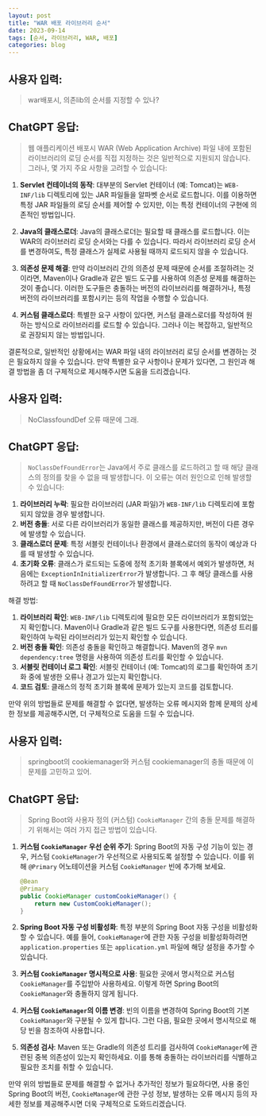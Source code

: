 ```yaml
---
layout: post
title: "WAR 배포 라이브러리 순서"
date: 2023-09-14
tags: [순서, 라이브러리, WAR, 배포]
categories: blog
---
```


## 사용자 입력:
> war배포시, 의존lib의 순서를 지정할 수 있나?

## ChatGPT 응답:
> 웹 애플리케이션 배포시 WAR (Web Application Archive) 파일 내에 포함된 라이브러리의 로딩 순서를 직접 지정하는 것은 일반적으로 지원되지 않습니다. 그러나, 몇 가지 주요 사항을 고려할 수 있습니다:

1. **Servlet 컨테이너의 동작**: 대부분의 Servlet 컨테이너 (예: Tomcat)는 `WEB-INF/lib` 디렉토리에 있는 JAR 파일들을 알파벳 순서로 로드합니다. 이를 이용하면 특정 JAR 파일들의 로딩 순서를 제어할 수 있지만, 이는 특정 컨테이너의 구현에 의존적인 방법입니다.

2. **Java의 클래스로더**: Java의 클래스로더는 필요할 때 클래스를 로드합니다. 이는 WAR의 라이브러리 로딩 순서와는 다를 수 있습니다. 따라서 라이브러리 로딩 순서를 변경하여도, 특정 클래스가 실제로 사용될 때까지 로드되지 않을 수 있습니다.

3. **의존성 문제 해결**: 만약 라이브러리 간의 의존성 문제 때문에 순서를 조절하려는 것이라면, Maven이나 Gradle과 같은 빌드 도구를 사용하여 의존성 문제를 해결하는 것이 좋습니다. 이러한 도구들은 충돌하는 버전의 라이브러리를 해결하거나, 특정 버전의 라이브러리를 포함시키는 등의 작업을 수행할 수 있습니다.

4. **커스텀 클래스로더**: 특별한 요구 사항이 있다면, 커스텀 클래스로더를 작성하여 원하는 방식으로 라이브러리를 로드할 수 있습니다. 그러나 이는 복잡하고, 일반적으로 권장되지 않는 방법입니다.

결론적으로, 일반적인 상황에서는 WAR 파일 내의 라이브러리 로딩 순서를 변경하는 것은 필요하지 않을 수 있습니다. 만약 특별한 요구 사항이나 문제가 있다면, 그 원인과 해결 방법을 좀 더 구체적으로 제시해주시면 도움을 드리겠습니다.

## 사용자 입력:
> NoClassfoundDef 오류 때문에 그래.

## ChatGPT 응답:
> `NoClassDefFoundError`는 Java에서 주로 클래스를 로드하려고 할 때 해당 클래스의 정의를 찾을 수 없을 때 발생합니다. 이 오류는 여러 원인으로 인해 발생할 수 있습니다:

1. **라이브러리 누락**: 필요한 라이브러리 (JAR 파일)가 `WEB-INF/lib` 디렉토리에 포함되지 않았을 경우 발생합니다.
2. **버전 충돌**: 서로 다른 라이브러리가 동일한 클래스를 제공하지만, 버전이 다른 경우에 발생할 수 있습니다.
3. **클래스로더 문제**: 특정 서블릿 컨테이너나 환경에서 클래스로더의 동작이 예상과 다를 때 발생할 수 있습니다.
4. **초기화 오류**: 클래스가 로드되는 도중에 정적 초기화 블록에서 예외가 발생하면, 처음에는 `ExceptionInInitializerError`가 발생합니다. 그 후 해당 클래스를 사용하려고 할 때 `NoClassDefFoundError`가 발생합니다.

해결 방법:

1. **라이브러리 확인**: `WEB-INF/lib` 디렉토리에 필요한 모든 라이브러리가 포함되었는지 확인합니다. Maven이나 Gradle과 같은 빌드 도구를 사용한다면, 의존성 트리를 확인하여 누락된 라이브러리가 있는지 확인할 수 있습니다.
2. **버전 충돌 확인**: 의존성 충돌을 확인하고 해결합니다. Maven의 경우 `mvn dependency:tree` 명령을 사용하여 의존성 트리를 확인할 수 있습니다.
3. **서블릿 컨테이너 로그 확인**: 서블릿 컨테이너 (예: Tomcat)의 로그를 확인하여 초기화 중에 발생한 오류나 경고가 있는지 확인합니다.
4. **코드 검토**: 클래스의 정적 초기화 블록에 문제가 있는지 코드를 검토합니다.

만약 위의 방법들로 문제를 해결할 수 없다면, 발생하는 오류 메시지와 함께 문제의 상세한 정보를 제공해주시면, 더 구체적으로 도움을 드릴 수 있습니다.

## 사용자 입력:
> springboot의 cookiemanager와 커스텀 cookiemanager의 충돌 때문에 이 문제를 고민하고 있어.

## ChatGPT 응답:
> Spring Boot와 사용자 정의 (커스텀) `CookieManager` 간의 충돌 문제를 해결하기 위해서는 여러 가지 접근 방법이 있습니다. 

1. **커스텀 `CookieManager` 우선 순위 주기**: Spring Boot의 자동 구성 기능이 있는 경우, 커스텀 `CookieManager`가 우선적으로 사용되도록 설정할 수 있습니다. 이를 위해 `@Primary` 어노테이션을 커스텀 `CookieManager` 빈에 추가해 보세요.

    ```java
    @Bean
    @Primary
    public CookieManager customCookieManager() {
        return new CustomCookieManager();
    }
    ```

2. **Spring Boot 자동 구성 비활성화**: 특정 부분의 Spring Boot 자동 구성을 비활성화할 수 있습니다. 예를 들어, `CookieManager`에 관한 자동 구성을 비활성화하려면 `application.properties` 또는 `application.yml` 파일에 해당 설정을 추가할 수 있습니다.

3. **커스텀 `CookieManager` 명시적으로 사용**: 필요한 곳에서 명시적으로 커스텀 `CookieManager`를 주입받아 사용하세요. 이렇게 하면 Spring Boot의 `CookieManager`와 충돌하지 않게 됩니다.

4. **커스텀 `CookieManager`의 이름 변경**: 빈의 이름을 변경하여 Spring Boot의 기본 `CookieManager`와 구분될 수 있게 합니다. 그런 다음, 필요한 곳에서 명시적으로 해당 빈을 참조하여 사용합니다.

5. **의존성 검사**: Maven 또는 Gradle의 의존성 트리를 검사하여 `CookieManager`에 관련된 중복 의존성이 있는지 확인하세요. 이를 통해 충돌하는 라이브러리를 식별하고 필요한 조치를 취할 수 있습니다.

만약 위의 방법들로 문제를 해결할 수 없거나 추가적인 정보가 필요하다면, 사용 중인 Spring Boot의 버전, `CookieManager`에 관한 구성 정보, 발생하는 오류 메시지 등의 자세한 정보를 제공해주시면 더욱 구체적으로 도와드리겠습니다.

